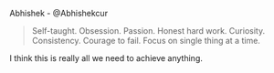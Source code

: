 Abhishek - @Abhishekcur

> Self-taught.
> Obsession.
> Passion.
> Honest hard work.
> Curiosity.
> Consistency.
> Courage to fail.
> Focus on single thing at a time.

I think this is really all we need to achieve anything.